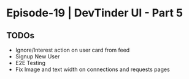 # Episode-19 | DevTinder UI - Part 5

## TODOs

- Ignore/Interest action on user card from feed
- Signup New User
- E2E Testing
- Fix Image and text width on connections and requests pages

